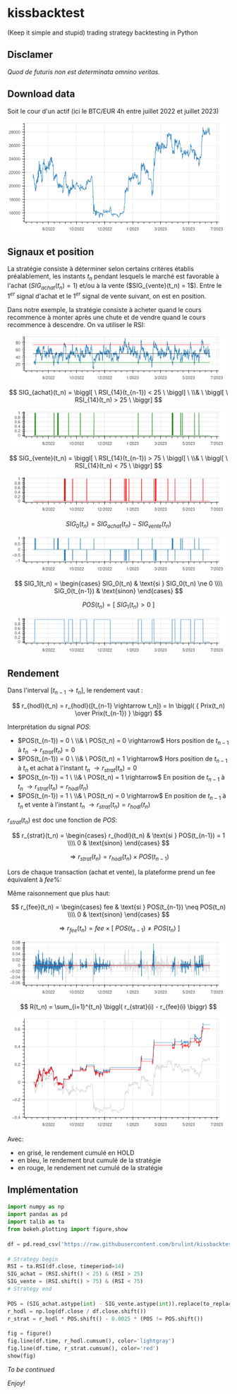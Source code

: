 # kissbacktest
(Keep it simple and stupid) trading strategy backtesting in Python

## Disclamer

_Quod de futuris non est determinata omnino veritas._

## Download data

Soit le cour d'un actif (ici le BTC/EUR 4h entre juillet 2022 et juillet 2023)

<p align="center"><img src="img/2023-08-21 20:13:08.179580841 +0200.png"></p>

## Signaux et position

La stratégie consiste à déterminer selon certains critères établis préalablement, les instants $t_n$ pendant lesquels le marché est favorable à l'achat ($SIG_{achat}(t_n) = 1$) et/ou à la vente (\$SIG_{vente}(t_n) = 1$). Entre le $1^{er}$ signal d'achat et le $1^{er}$ signal de vente suivant, on est en position.

Dans notre exemple, la stratégie consiste à acheter quand le cours recommence à monter après une chute et de vendre quand le cours recommence à descendre. On va utiliser le RSI:

<p align="center"><img src="img/2023-08-21 20:13:14.203368676 +0200.png"></p>

$$ SIG_{achat}(t_n) = \biggl[ \  RSI_{14}(t_{n-1}) < 25 \  \biggl] \ \\& \ \biggl[ \  RSI_{14}(t_n) > 25 \  \biggr] $$

<p align="center"><img src="img/2023-08-21 20:13:19.063197571 +0200.png"></p>

$$ SIG_{vente}(t_n) = \biggl[ \  RSI_{14}(t_{n-1}) > 75 \  \biggl] \ \\& \ \biggl[ \  RSI_{14}(t_n) < 75 \  \biggr] $$

<p align="center"><img src="img/2023-08-21 20:13:24.730998091 +0200.png"></p>

$$ SIG_0(t_n) = SIG_{achat}(t_n) - SIG_{vente}(t_n) $$

<p align="center"><img src="img/2023-08-21 20:13:36.390587965 +0200.png"></p>

$$ SIG_1(t_n) = \begin{cases} SIG_0(t_n) & \text{si } SIG_0(t_n) \ne 0 \\\\ SIG_0(t_{n-1}) & \text{sinon} \end{cases} $$

$$ POS(t_n) = \biggl[ \  SIG_1(t_n) > 0 \  \biggr] $$

<p align="center"><img src="img/2023-08-21 20:13:41.642403336 +0200.png"></p>

## Rendement

Dans l'interval $[t_{n-1} \rightarrow t_n]$, le rendement vaut :

$$ r_{hodl}(t_n) = r_{hodl}([t_{n-1} \rightarrow t_n]) = ln \biggl( { Prix(t_n) \over Prix(t_{n-1}) } \biggr) $$

Interprétation du signal $POS$:

  * $POS(t_{n-1}) = 0 \  \\& \  POS(t_n) = 0 \rightarrow$ Hors position de $t_{n-1}$ à $t_n$ $\rightarrow r_{strat}(t_n) = 0$
  * $POS(t_{n-1}) = 0 \  \\& \  POS(t_n) = 1 \rightarrow$ Hors position de $t_{n-1}$ à $t_n$ et achat à l'instant $t_n$ $\rightarrow r_{strat}(t_n) = 0$
  * $POS(t_{n-1}) = 1 \  \\& \  POS(t_n) = 1 \rightarrow$ En position de $t_{n-1}$ à $t_n$ $\rightarrow r_{strat}(t_n) = r_{hodl}(t_n)$
  * $POS(t_{n-1}) = 1 \  \\& \  POS(t_n) = 0 \rightarrow$ En position de $t_{n-1}$ à $t_n$ et vente à l'instant $t_n$ $\rightarrow r_{strat}(t_n) = r_{hodl}(t_n)$

$r_{strat}(t_n)$ est doc une fonction de $POS$:

$$ r_{strat}(t_n) = \begin{cases} r_{hodl}(t_n) & \text{si } POS(t_{n-1}) = 1 \\\\ 0 & \text{sinon} \end{cases}  $$

$$ \Rightarrow r_{strat}(t_n) = r_{hodl}(t_n) \times POS(t_{n-1}) $$

Lors de chaque transaction (achat et vente), la plateforme prend un fee équivalent à $fee \%$:

Même raisonnement que plus haut:

$$ r_{fee}(t_n) = \begin{cases} fee & \text{si } POS(t_{n-1}) \neq POS(t_n) \\\\ 0 & \text{sinon} \end{cases} $$

$$ \Rightarrow r_{fee}(t_n) = fee \times \biggl[ \ POS(t_{n-1}) \neq POS(t_n) \ \biggr] $$

<p align="center"><img src="img/2023-08-21 20:13:46.774222986 +0200.png"></p>

$$ R(t_n) = \sum_{i=1}^{t_n} \biggl( r_{strat}(i) - r_{fee}(i) \biggr) $$

<p align="center"><img src="img/2023-08-21 20:13:52.218031736 +0200.png"></p>

Avec:
  * en grisé, le rendement cumulé en HOLD
  * en bleu, le rendement brut cumulé de la stratégie
  * en rouge, le rendement net cumulé de la stratégie 

## Implémentation

```python
import numpy as np
import pandas as pd
import talib as ta
from bokeh.plotting import figure,show

df = pd.read_csv('https://raw.githubusercontent.com/brulint/kissbacktest/main/btceur_4h.csv')

# Strategy begin
RSI = ta.RSI(df.close, timeperiod=14)
SIG_achat = (RSI.shift() < 25) & (RSI > 25)
SIG_vente = (RSI.shift() > 75) & (RSI < 75)
# Strategy end

POS = (SIG_achat.astype(int) - SIG_vente.astype(int)).replace(to_replace=0, method='ffill') > 0
r_hodl = np.log(df.close / df.close.shift())
r_strat = r_hodl * POS.shift() - 0.0025 * (POS != POS.shift())

fig = figure()
fig.line(df.time, r_hodl.cumsum(), color='lightgray')
fig.line(df.time, r_strat.cumsum(), color='red')
show(fig)
```

_To be continued_

_Enjoy!_
